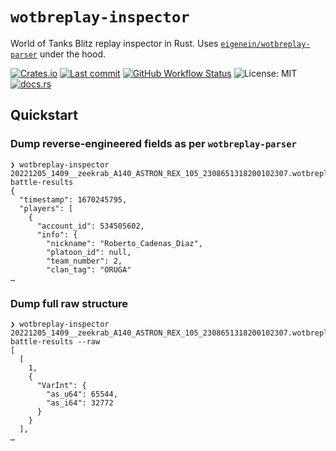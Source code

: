 # `wotbreplay-inspector`

World of Tanks Blitz replay inspector in Rust. Uses [`eigenein/wotbreplay-parser`](https://github.com/eigenein/wotbreplay-parser) under the hood.

[![Crates.io](https://img.shields.io/crates/v/wotbreplay-inspector)](https://crates.io/crates/wotbreplay-inspector)
[![Last commit](https://img.shields.io/github/last-commit/eigenein/wotbreplay-inspector)](https://github.com/eigenein/wotbreplay-inspector/commits/main)
[![GitHub Workflow Status](https://img.shields.io/github/workflow/status/eigenein/wotbreplay-inspector/Check)](https://github.com/eigenein/wotbreplay-inspector/actions)
![License: MIT](https://img.shields.io/crates/l/wotbreplay-inspector)
[![docs.rs](https://img.shields.io/docsrs/wotbreplay-inspector)](https://docs.rs/wotbreplay-inspector)

## Quickstart

### Dump reverse-engineered fields as per `wotbreplay-parser`

```
❯ wotbreplay-inspector 20221205_1409__zeekrab_A140_ASTRON_REX_105_2308651318200102307.wotbreplay battle-results
{
  "timestamp": 1670245795,
  "players": [
    {
      "account_id": 534505602,
      "info": {
        "nickname": "Roberto_Cadenas_Diaz",
        "platoon_id": null,
        "team_number": 2,
        "clan_tag": "ORUGA"
…
```

### Dump full raw structure

```
❯ wotbreplay-inspector 20221205_1409__zeekrab_A140_ASTRON_REX_105_2308651318200102307.wotbreplay battle-results --raw
[
  [
    1,
    {
      "VarInt": {
        "as_u64": 65544,
        "as_i64": 32772
      }
    }
  ],
…
```
